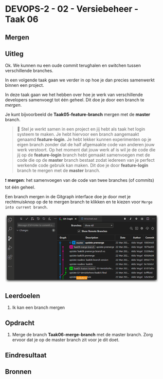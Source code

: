 # DEVOPS-2 - 02 - Versiebeheer - Taak 06

## Mergen

## Uitleg

Ok. We kunnen nu een oude commit terughalen en switchen tussen verschillende branches. 

In een volgende taak gaan we verder in op hoe je dan precies samenwerkt binnen een project.

In deze taak gaan we het hebben over hoe je werk van verschillende developers samenvoegt tot één geheel. Dit doe je door een branch te _mergen_.


Je kunt bijvoorbeeld de **Taak05-feature-branch** mergen met de **master** branch.

> :speech_balloon: Stel je werkt samen in een project en jij hebt als taak het login systeem te maken. Je hebt hiervoor een branch aangemaakt genaamd **feature-login**. Je hebt lekker kunnen experimenten op je eigen branch zonder dat de half afgemaakte code van anderen jouw werk verstoort. Op het moment dat jouw werk af is wil je de code die jij op de **feature-login** branch hebt gemaakt samenvoegen met de code die op de **master** branch bestaat zodat iedereen van je perfect werkende code gebruik kan maken. Dit doe je door **feature-login** branch te mergen met de **master** branch. 

:exclamation: **mergen**: het samenvoegen van de code van twee branches (of commits) tot één geheel.

Een branch mergen in de Gitgraph interface doe je door met je rechtmuisknop op de te mergen branch te klikken en te kiezen voor `Merge into current branch`.

![](img\git-gitgraph-merge-branch.gif)


## Leerdoelen

1. Ik kan een branch mergen 

## Opdracht

1.  Merge de branch **Taak06-merge-branch** met de master branch. Zorg ervoor dat je op de master branch zit voor je dit doet.

## Eindresultaat



## Bronnen